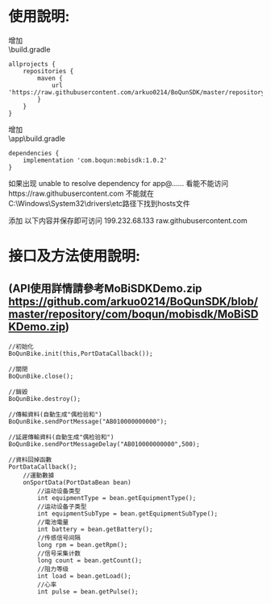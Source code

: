 # 使用說明:  
增加  
\build.gradle  


    allprojects {
    	repositories {
    		maven {
    			url 'https://raw.githubusercontent.com/arkuo0214/BoQunSDK/master/repository'
    		}
    	}
    }
    

增加  
\app\build.gradle  


    dependencies {
    	implementation 'com.boqun:mobisdk:1.0.2'
    }
    
如果出现 unable to resolve dependency for app@...... 看能不能访问https://raw.githubusercontent.com 不能就在C:\Windows\System32\drivers\etc路径下找到hosts文件  

添加 以下内容并保存即可访问 199.232.68.133 raw.githubusercontent.com  
  
  
# 接口及方法使用說明:  
## **(API使用詳情請參考MoBiSDKDemo.zip https://github.com/arkuo0214/BoQunSDK/blob/master/repository/com/boqun/mobisdk/MoBiSDKDemo.zip)**
    //初始化
    BoQunBike.init(this,PortDataCallback());
    
    //關閉
    BoQunBike.close();
    
    //銷毀
    BoQunBike.destroy();
    
    //傳輸資料(自動生成"偶检验和")
    BoQunBike.sendPortMessage("AB010000000000");
    
    //延遲傳輸資料(自動生成"偶检验和")
    BoQunBike.sendPortMessageDelay("AB010000000000",500);
    
    //資料回掉函數
    PortDataCallback();
    	//運動數據
    	onSportData(PortDataBean bean)
    		//运动设备类型
    		int equipmentType = bean.getEquipmentType();
    		//运动设备子类型
    		int equipmentSubType = bean.getEquipmentSubType();
    		//電池電量
    		int battery = bean.getBattery();
    		//传感信号间隔
    		long rpm = bean.getRpm();
    		//信号采集计数
    		long count = bean.getCount();
    		//阻力等级
    		int load = bean.getLoad();
    		//心率
    		int pulse = bean.getPulse();
    
